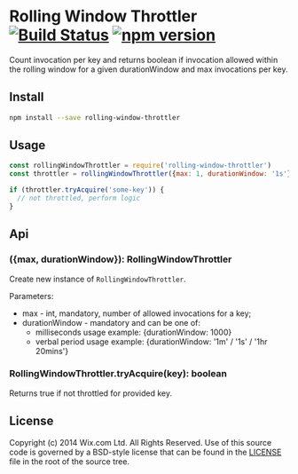 # Rolling Window Throttler [![Build Status](https://img.shields.io/travis/wix/rolling-window-throttler-js/master.svg?label=build%20status)](https://travis-ci.org/wix/rolling-window-throttler-js) [![npm version](https://img.shields.io/npm/v/rolling-window-throttler.svg)](https://www.npmjs.com/package/rolling-window-throttler)
Count invocation per key and returns boolean if invocation allowed within the rolling window for a given durationWindow and max invocations per key.

## Install

```sh
npm install --save rolling-window-throttler
```

## Usage

```js
const rollingWindowThrottler = require('rolling-window-throttler')
const throttler = rollingWindowThrottler({max: 1, durationWindow: '1s'})

if (throttler.tryAcquire('some-key')) {
  // not throttled, perform logic
}
```

## Api

### ({max, durationWindow}): RollingWindowThrottler
Create new instance of `RollingWindowThrottler`.

Parameters:
  - max - int, mandatory, number of allowed invocations for a key;
  - durationWindow - mandatory and can be one of:
    - milliseconds usage example: {durationWindow: 1000}
    - verbal period usage example: {durationWindow: '1m' / '1s' / '1hr 20mins'}

### RollingWindowThrottler.tryAcquire(key): boolean
Returns true if not throttled for provided key.

## License
Copyright (c) 2014 Wix.com Ltd. All Rights Reserved. Use of this source code is governed by a BSD-style license that can be found in the [LICENSE](LICENSE.md) file in the root of the source tree.
